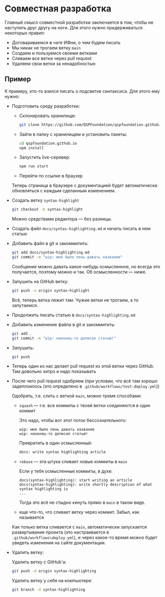 # Совместная разработка

Главный смысл совместной разработки заключается в том, чтобы не наступить друг другу на ноги. Для этого нужно придерживаться некоторых правил:

* Договариваемся в чате ИФни, о чем будем писать
* Мы никак не трогаем ветку `main`
* Создаем и пользуемся своими ветками
* Сливаем все ветки через pull request
* Удаляем свои ветки за ненадобностью

## Пример

К примеру, кто-то взялся писать о подсветке синтаксиса. Для этого ему нужно:

* Подготовить среду разработки:
  * Склонировать хранилище:

    ```bash
    git clone https://github.com/QSPFoundation/qspfoundation.github.io.git
    ```

  * Зайти в папку с хранилищем и установить пакеты:

    ```bash
    cd qspfoundation.github.io
    npm install
    ```

  * Запустить live-серевер:

    ```bash
    npm run start
    ```

  * Перейти по ссылке в браузер

  Теперь страница в браузере с документацией будет автоматически обновляться с каждым сделанным изменением.
* Создать ветку `syntax-highlight`

  ```bash
  git checkout -b syntax-highlight
  ```

  Можно средствами редактора — без разницы.
* Создать файл `docs/syntax-highlighting.md` и начать писать в нем статью
* Добавить файл в git и закоммитить:

  ```bash
  git add docs/syntax-highlighting.md
  git commit -m "wip: мне было лень давать название"
  ```

  Сообщение можно давать какое-нибудь осмысленное, но всегда это получается, поэтому можно и так. Об осмысленности — ниже.
* Запушить на GitHub ветку:

  ```bash
  git push -u origin syntax-highlight
  ```

  Всё, теперь ветка лежит там. Чужие ветки не трогаем, а то запутаемся.

* Продолжить писать статью в `docs/syntax-highlighting.md`
* Добавить изменение файла в git и закоммитить:

  ```bash
  git add .
  git commit -m "wip: наконец-то дописал статью!"
  ```

* Запушить:

  ```bash
  git push
  ```

* Теперь один из нас делает pull request из этой ветки через GitHub. Там довольно хитро и надо показывать
* После чего pull request одобряем (при условии, что всё там хорошо задеплоилось (это определено в `.github/workflows/test-deploy.yml`))

  Одобрять, т.е. слить с веткой `main`, можно тремя способами:

  * `squash` — т.е. все коммиты с твоей ветки соединяются в один коммит

    Это надо, чтобы вот этот поток бессознательного:

    ```text
    wip: мне было лень давать название
    wip: наконец-то дописал статью!
    ```

    Превратить в один осмысленный:

    ```bash
    docs: write syntax highlighting article
    ```

  * `rebase` — эта штука сливает новые коммиты в `main`

    Если у тебя осмысленные коммиты, в духе:

    ```text
    docs(syntax-highlighting): start writing an article
    docs(syntax-highlighting): write shortly description of what syntax highlighting is
    ...
    ```

    Тогда это всё не стыдно кинуть прямо в `main` в таком виде.

  * еще что-то, что сливает ветку через коммит. Забыл, как называется

  Как только ветка сливается с `main`, автоматически запускается развертывание проекта (это настраивается в `.github/workflows\deploy.yml`), и через какое-то время можно будет увидеть изменения на сайте документации.

* Удалить ветку:

  Удалить ветку с GitHub'а:

  ```bash
  git push -d origin syntax-highlighting
  ```

  Удалить ветку у себя на компьютере:

  ```bash
  git branch -d syntax-highlighting
  ```
